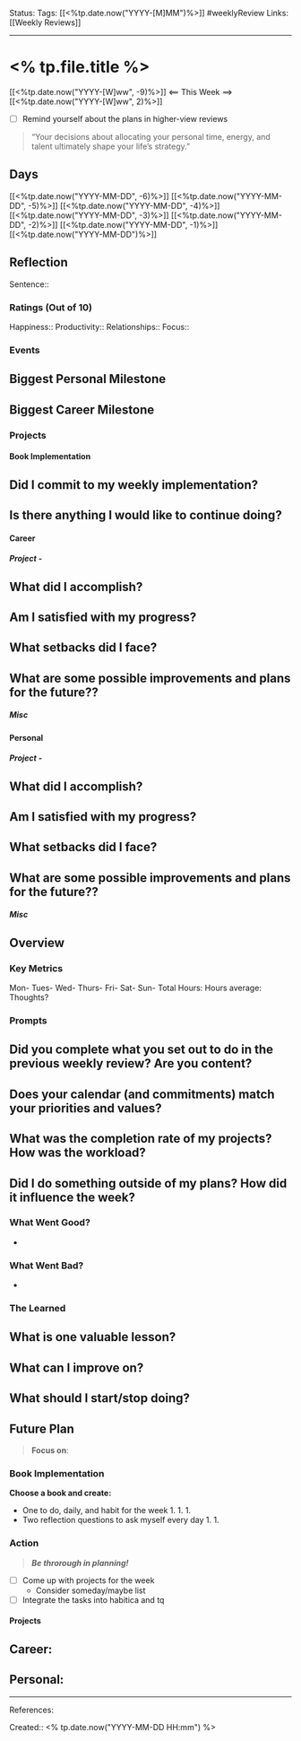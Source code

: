 Status:
Tags: [[<%tp.date.now("YYYY-[M]MM")%>]] #weeklyReview
Links: [[Weekly Reviews]]
___
# <% tp.file.title %>
[[<%tp.date.now("YYYY-[W]ww", -9)%>]] <== This Week ==> [[<%tp.date.now("YYYY-[W]ww", 2)%>]]
- [ ] Remind yourself about the plans in higher-view reviews

> “Your decisions about allocating your personal time, energy, and talent ultimately shape your life’s strategy.”
## Days
[[<%tp.date.now("YYYY-MM-DD", -6)%>]]
[[<%tp.date.now("YYYY-MM-DD", -5)%>]]
[[<%tp.date.now("YYYY-MM-DD", -4)%>]]
[[<%tp.date.now("YYYY-MM-DD", -3)%>]]
[[<%tp.date.now("YYYY-MM-DD", -2)%>]]
[[<%tp.date.now("YYYY-MM-DD", -1)%>]]
[[<%tp.date.now("YYYY-MM-DD")%>]]
## Reflection
Sentence:: 
### Ratings (Out of 10)
Happiness:: 
Productivity:: 
Relationships:: 
Focus:: 
### Events
**Biggest Personal Milestone**
- 

**Biggest Career Milestone**
- 
### Projects
#### Book Implementation
**Did I commit to my weekly implementation?**
- 

**Is there anything I would like to continue doing?**
- 
#### Career
##### Project - 
**What did I accomplish?**
- 

**Am I satisfied with my progress?**
- 

**What setbacks did I face?**
- 

**What are some possible improvements and plans for the future??**
- 
##### Misc
#### Personal
##### Project - 
**What did I accomplish?**
- 

**Am I satisfied with my progress?**
- 

**What setbacks did I face?**
- 

**What are some possible improvements and plans for the future??**
- 
##### Misc
## Overview
### Key Metrics
Mon- 
Tues-
Wed-
Thurs- 
Fri- 
Sat- 
Sun- 
Total Hours:
Hours average: 
Thoughts?
### Prompts
**Did you complete what you set out to do in the previous weekly review? Are you content?**
- 

**Does your calendar (and commitments) match your priorities and values?**
- 

**What was the completion rate of my projects? How was the workload?**
- 

**Did I do something outside of my plans? How did it influence the week?**
- 

### What Went Good?
- 
### What Went Bad?
- 
### The Learned
**What is one valuable lesson?**
- 

**What can I improve on?**
- 

**What should I start/stop doing?**
- 

## Future Plan
> **Focus on**: 
### Book Implementation
**Choose a book and create:**
- One to do, daily, and habit for the week
	1. 
	1. 
	1. 
- Two reflection questions to ask myself every day
	1. 
	1. 
### Action
> ***Be throrough in planning!***
- [ ] Come up with projects for the week
	- Consider someday/maybe list
- [ ] Integrate the tasks into habitica and tq
#### Projects
**Career:**
- 

**Personal:**
- 
___
References:

Created:: <% tp.date.now("YYYY-MM-DD HH:mm") %>
